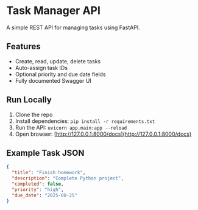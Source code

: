 # Task Manager API

A simple REST API for managing tasks using FastAPI.

## Features
- Create, read, update, delete tasks
- Auto-assign task IDs
- Optional priority and due date fields
- Fully documented Swagger UI

## Run Locally
1. Clone the repo
2. Install dependencies: `pip install -r requirements.txt`
3. Run the API: `uvicorn app.main:app --reload`
4. Open browser: [http://127.0.0.1:8000/docs](http://127.0.0.1:8000/docs)

## Example Task JSON
```json
{
  "title": "Finish homework",
  "description": "Complete Python project",
  "completed": false,
  "priority": "high",
  "due_date": "2025-08-25"
}
